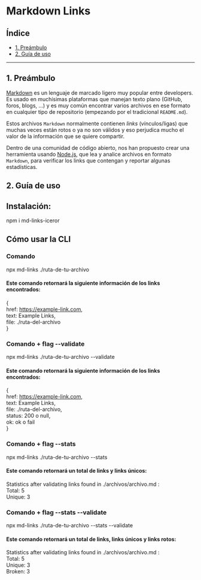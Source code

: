 # Markdown Links

## Índice

* [1. Preámbulo](#1-preámbulo)
* [2. Guía de uso](#2-guia-de-uso)

***

## 1. Preámbulo

[Markdown](https://es.wikipedia.org/wiki/Markdown) es un lenguaje de marcado
ligero muy popular entre developers. Es usado en muchísimas plataformas que
manejan texto plano (GitHub, foros, blogs, ...) y es muy común
encontrar varios archivos en ese formato en cualquier tipo de repositorio
(empezando por el tradicional `README.md`).

Estos archivos `Markdown` normalmente contienen _links_ (vínculos/ligas) que
muchas veces están rotos o ya no son válidos y eso perjudica mucho el valor de
la información que se quiere compartir.

Dentro de una comunidad de código abierto, nos han propuesto crear una
herramienta usando [Node.js](https://nodejs.org/), que lea y analice archivos
en formato `Markdown`, para verificar los links que contengan y reportar
algunas estadísticas.

## 2. Guía de uso

## Instalación: 
npm i md-links-iceror

## Cómo usar la CLI 
### Comando 
npx md-links ./ruta-de-tu-archivo

#### Este comando retornará la siguiente información de los links encontrados:
{  
  href: https://example-link.com,  
  text: Example Links,  
  file: ./ruta-del-archivo  
}  

### Comando + flag --validate
npx md-links ./ruta-de-tu-archivo --validate

#### Este comando retornará la siguiente información de los links encontrados:
{  
  href: https://example-link.com,  
  text: Example Links,  
  file: ./ruta-del-archivo,  
  status: 200 o null,  
  ok: ok o fail  
}  

### Comando + flag --stats
npx md-links ./ruta-de-tu-archivo --stats

#### Este comando retornará un total de links y links únicos:
Statistics after validating links found in ./archivos/archivo.md :  
Total:  5  
Unique:  3  

### Comando + flag --stats --validate 
npx md-links ./ruta-de-tu-archivo --stats --validate

#### Este comando retornará un total de links, links únicos y links rotos:
Statistics after validating links found in ./archivos/archivo.md :  
Total:  5  
Unique:  3  
Broken:  3  
